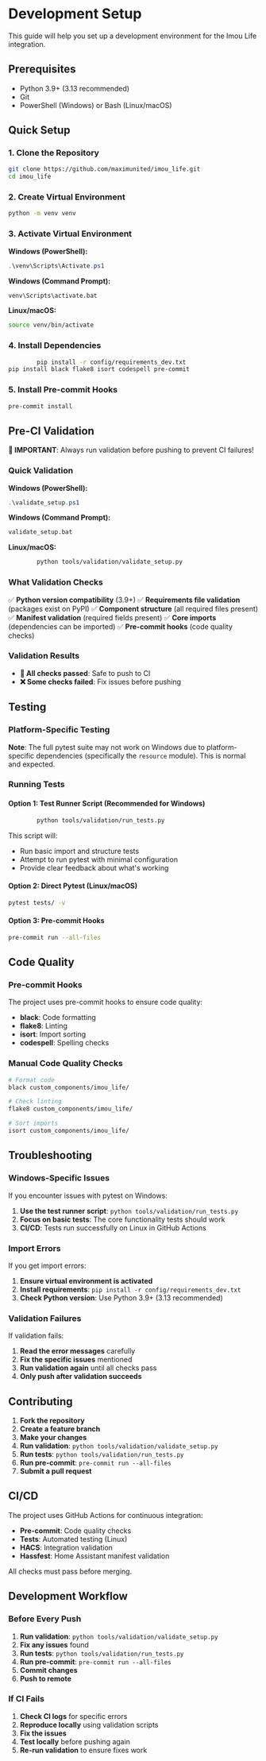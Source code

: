 # Development Setup

This guide will help you set up a development environment for the Imou Life integration.

## Prerequisites

- Python 3.9+ (3.13 recommended)
- Git
- PowerShell (Windows) or Bash (Linux/macOS)

## Quick Setup

### 1. Clone the Repository

```bash
git clone https://github.com/maximunited/imou_life.git
cd imou_life
```

### 2. Create Virtual Environment

```bash
python -m venv venv
```

### 3. Activate Virtual Environment

**Windows (PowerShell):**
```powershell
.\venv\Scripts\Activate.ps1
```

**Windows (Command Prompt):**
```cmd
venv\Scripts\activate.bat
```

**Linux/macOS:**
```bash
source venv/bin/activate
```

### 4. Install Dependencies

```bash
        pip install -r config/requirements_dev.txt
pip install black flake8 isort codespell pre-commit
```

### 5. Install Pre-commit Hooks

```bash
pre-commit install
```

## Pre-CI Validation

**🚨 IMPORTANT**: Always run validation before pushing to prevent CI failures!

### Quick Validation

**Windows (PowerShell):**
```powershell
.\validate_setup.ps1
```

**Windows (Command Prompt):**
```cmd
validate_setup.bat
```

**Linux/macOS:**
```bash
        python tools/validation/validate_setup.py
```

### What Validation Checks

✅ **Python version compatibility** (3.9+)
✅ **Requirements file validation** (packages exist on PyPI)
✅ **Component structure** (all required files present)
✅ **Manifest validation** (required fields present)
✅ **Core imports** (dependencies can be imported)
✅ **Pre-commit hooks** (code quality checks)

### Validation Results

- **🎉 All checks passed**: Safe to push to CI
- **❌ Some checks failed**: Fix issues before pushing

## Testing

### Platform-Specific Testing

**Note**: The full pytest suite may not work on Windows due to platform-specific dependencies (specifically the `resource` module). This is normal and expected.

### Running Tests

#### Option 1: Test Runner Script (Recommended for Windows)
```bash
        python tools/validation/run_tests.py
```

This script will:
- Run basic import and structure tests
- Attempt to run pytest with minimal configuration
- Provide clear feedback about what's working

#### Option 2: Direct Pytest (Linux/macOS)
```bash
pytest tests/ -v
```

#### Option 3: Pre-commit Hooks
```bash
pre-commit run --all-files
```

## Code Quality

### Pre-commit Hooks

The project uses pre-commit hooks to ensure code quality:

- **black**: Code formatting
- **flake8**: Linting
- **isort**: Import sorting
- **codespell**: Spelling checks

### Manual Code Quality Checks

```bash
# Format code
black custom_components/imou_life/

# Check linting
flake8 custom_components/imou_life/

# Sort imports
isort custom_components/imou_life/
```

## Troubleshooting

### Windows-Specific Issues

If you encounter issues with pytest on Windows:

1. **Use the test runner script**: `python tools/validation/run_tests.py`
2. **Focus on basic tests**: The core functionality tests should work
3. **CI/CD**: Tests run successfully on Linux in GitHub Actions

### Import Errors

If you get import errors:

1. **Ensure virtual environment is activated**
2. **Install requirements**: `pip install -r config/requirements_dev.txt`
3. **Check Python version**: Use Python 3.9+ (3.13 recommended)

### Validation Failures

If validation fails:

1. **Read the error messages** carefully
2. **Fix the specific issues** mentioned
3. **Run validation again** until all checks pass
4. **Only push after validation succeeds**

## Contributing

1. **Fork the repository**
2. **Create a feature branch**
3. **Make your changes**
4. **Run validation**: `python tools/validation/validate_setup.py`
5. **Run tests**: `python tools/validation/run_tests.py`
6. **Run pre-commit**: `pre-commit run --all-files`
7. **Submit a pull request**

## CI/CD

The project uses GitHub Actions for continuous integration:

- **Pre-commit**: Code quality checks
- **Tests**: Automated testing (Linux)
- **HACS**: Integration validation
- **Hassfest**: Home Assistant manifest validation

All checks must pass before merging.

## Development Workflow

### Before Every Push

1. **Run validation**: `python tools/validation/validate_setup.py`
2. **Fix any issues** found
3. **Run tests**: `python tools/validation/run_tests.py`
4. **Run pre-commit**: `pre-commit run --all-files`
5. **Commit changes**
6. **Push to remote**

### If CI Fails

1. **Check CI logs** for specific errors
2. **Reproduce locally** using validation scripts
3. **Fix the issues**
4. **Test locally** before pushing again
5. **Re-run validation** to ensure fixes work
